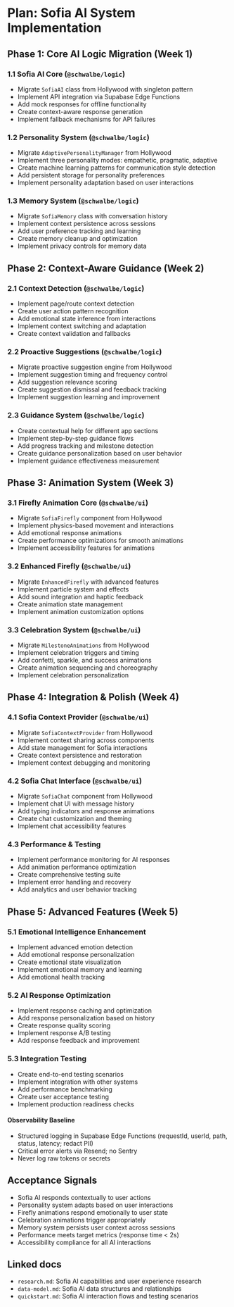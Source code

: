 # Plan: Sofia AI System Implementation

## Phase 1: Core AI Logic Migration (Week 1)

### **1.1 Sofia AI Core (`@schwalbe/logic`)**

- Migrate `SofiaAI` class from Hollywood with singleton pattern
- Implement API integration via Supabase Edge Functions
- Add mock responses for offline functionality
- Create context-aware response generation
- Implement fallback mechanisms for API failures

### **1.2 Personality System (`@schwalbe/logic`)**

- Migrate `AdaptivePersonalityManager` from Hollywood
- Implement three personality modes: empathetic, pragmatic, adaptive
- Create machine learning patterns for communication style detection
- Add persistent storage for personality preferences
- Implement personality adaptation based on user interactions

### **1.3 Memory System (`@schwalbe/logic`)**

- Migrate `SofiaMemory` class with conversation history
- Implement context persistence across sessions
- Add user preference tracking and learning
- Create memory cleanup and optimization
- Implement privacy controls for memory data

## Phase 2: Context-Aware Guidance (Week 2)

### **2.1 Context Detection (`@schwalbe/logic`)**

- Implement page/route context detection
- Create user action pattern recognition
- Add emotional state inference from interactions
- Implement context switching and adaptation
- Create context validation and fallbacks

### **2.2 Proactive Suggestions (`@schwalbe/logic`)**

- Migrate proactive suggestion engine from Hollywood
- Implement suggestion timing and frequency control
- Add suggestion relevance scoring
- Create suggestion dismissal and feedback tracking
- Implement suggestion learning and improvement

### **2.3 Guidance System (`@schwalbe/logic`)**

- Create contextual help for different app sections
- Implement step-by-step guidance flows
- Add progress tracking and milestone detection
- Create guidance personalization based on user behavior
- Implement guidance effectiveness measurement

## Phase 3: Animation System (Week 3)

### **3.1 Firefly Animation Core (`@schwalbe/ui`)**

- Migrate `SofiaFirefly` component from Hollywood
- Implement physics-based movement and interactions
- Add emotional response animations
- Create performance optimizations for smooth animations
- Implement accessibility features for animations

### **3.2 Enhanced Firefly (`@schwalbe/ui`)**

- Migrate `EnhancedFirefly` with advanced features
- Implement particle system and effects
- Add sound integration and haptic feedback
- Create animation state management
- Implement animation customization options

### **3.3 Celebration System (`@schwalbe/ui`)**

- Migrate `MilestoneAnimations` from Hollywood
- Implement celebration triggers and timing
- Add confetti, sparkle, and success animations
- Create animation sequencing and choreography
- Implement celebration personalization

## Phase 4: Integration & Polish (Week 4)

### **4.1 Sofia Context Provider (`@schwalbe/ui`)**

- Migrate `SofiaContextProvider` from Hollywood
- Implement context sharing across components
- Add state management for Sofia interactions
- Create context persistence and restoration
- Implement context debugging and monitoring

### **4.2 Sofia Chat Interface (`@schwalbe/ui`)**

- Migrate `SofiaChat` component from Hollywood
- Implement chat UI with message history
- Add typing indicators and response animations
- Create chat customization and theming
- Implement chat accessibility features

### **4.3 Performance & Testing**

- Implement performance monitoring for AI responses
- Add animation performance optimization
- Create comprehensive testing suite
- Implement error handling and recovery
- Add analytics and user behavior tracking

## Phase 5: Advanced Features (Week 5)

### **5.1 Emotional Intelligence Enhancement**

- Implement advanced emotion detection
- Add emotional response personalization
- Create emotional state visualization
- Implement emotional memory and learning
- Add emotional health tracking

### **5.2 AI Response Optimization**

- Implement response caching and optimization
- Add response personalization based on history
- Create response quality scoring
- Implement response A/B testing
- Add response feedback and improvement

### **5.3 Integration Testing**

- Create end-to-end testing scenarios
- Implement integration with other systems
- Add performance benchmarking
- Create user acceptance testing
- Implement production readiness checks

#### Observability Baseline

- Structured logging in Supabase Edge Functions (requestId, userId, path, status, latency; redact PII)
- Critical error alerts via Resend; no Sentry
- Never log raw tokens or secrets

## Acceptance Signals

- Sofia AI responds contextually to user actions
- Personality system adapts based on user interactions
- Firefly animations respond emotionally to user state
- Celebration animations trigger appropriately
- Memory system persists user context across sessions
- Performance meets target metrics (response time < 2s)
- Accessibility compliance for all AI interactions

## Linked docs

- `research.md`: Sofia AI capabilities and user experience research
- `data-model.md`: Sofia AI data structures and relationships
- `quickstart.md`: Sofia AI interaction flows and testing scenarios
